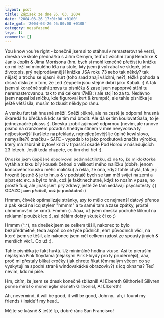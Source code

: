 ```yaml
---
layout: post
title: Zápisek ze dne 26. 03. 2004
date: '2004-03-26 17:00:00 +0100'
date_gmt: '2004-03-26 16:00:00 +0100'
category: nezařazené
tags: []
comments: []
---
```

<p>You know you're right - konečně jsem si to stáhnul v remasterované verzi, dneska ve škole přednáška s Jiřím  Černým, teď už všichni zanjí Hendrixe &amp; Janis Joplin &amp; Jima Morrisona (hm, bych si mohl konečně přečíst  tu knížku co mi leží od minulého léta na stole, kdy jsem ji vyhrabal ve sklepě, jeho životopis, prý nejprodávanější  knížka USA roku 73 nebo tak někdy? tak nějak) a trochu se ujasnil Kurt (toho snad znají všichni, ne?),  těžká pohoda a drsná diskuze o tom, že Led Zeppelin jsou stejně dobří jako Kabáti. :) A tak jsem si konečně  stáhl znova tu písničku &amp; zase jsem napoprvé stáhl tu neremasterovanou, tak to má celkem 17MB :) ale  stojí to za to. Nedávno jsem napsal básničku, kde figuroval kurt &amp; krumpáč, ale tahle písnička je ještě  větší síla, musím to zkusit někdy po ránu.</p>
<p>A venku furt tak hnusně sněží. Sněží pěkně, ale na cestě je odporná hnusná škaredá fuj břečka &amp; kdo se tím  má brodit. Ale dá se tím koulovat Saša, to je jednoznačné plusss :). Dneska zrobil zajímavě odpornou (nevím,  ale runové písmo na oranžovém pozadí s hnědým stínem v mně nevyvolává ty nejbestovější (kašlete na překlady,  nejnejlepšovější je úplně kewl slovo, nemyslíte?)) značku - SAFE - vypadalo to jako prodkutová značka výrobku,  který má zabránit bytové krizi v trpasličí osadě Pod Horou v následujících 23 letech. Jestli teda chápete,  co tím chci říct :).</p>
<p>Dneska jsem úspěšně absolvoval sedmnáctiletku, až na to, že mi doktorka vytáhla z krku bílý kousek čehosi  o velikosti mého malíčku (dobře, jenom koncového kousku mého malíčku) a řekla, že ona, když tohle chytá,  tak je jí hrozně špatně &amp; je to hnus &amp; v podstatě bych se tam měl svíjet na zemi a sípat etc etc.  a byl to hnis, což je faklt nechutné, když to nosím v puse, no prostě fuuj, ale jinak jsem prý zdravý,  ještě že tam nedávají psychotesty :)) ODAZC jsem přečetl, což je podstatné :)</p>
<p>Hmmm, člověk optimalizuje stránky, aby to mělo co nejmenší datový přenos a pak kecá na icq stylem &quot;hmmm&quot;  a to samé tam a zase zpátky, prosté uhmmmování se xmrti. Hmmm :). Aaaa, už jsem dneska podruhé kliknul na reklamní  proužek icq :), asi dělám dobrý skutek či co ;)</p>
<p>Hmmm (^_^), na dnešek jsem se celkem těšil, nakonec to bylo bezpředmětné, teda aspoň co se týče půdních, ehm  původních věci, na které jsem se těšil, ale nakonec jsem měl celkem radost ze spousty jiných &amp; menších věcí..  Co už :).</p>
<p>Tahle písnička je fakt hustá. Už minimálně hodinu vkuse. Asi to přeruším nějakýma Pink floydama (nějakými  Pink Floydy pro ty prudérnější), aaa, proč mi přestaly blikat cvočky (jak chcete říkat těm malým věcem  co se vyskytují na spodní straně windovskácké obrazovky?) s icq oknama? Teď nevím, kdo mi píše.</p>
<p>Hm, cítím, že jsem se dnesk konečně zbláznil! A! Elbereth Gilthoniel! Silivren penna míriel o menel aglar  elenath Gilthoniel, A! Elbereth!</p>
<p>Ah, nevermind, it will be good, it will be good, Johnny.. ah, i found my friends / inside'f my head..</p>
<p>Mějte se krásně &amp; ještě líp, dobré ráno San Francisco!</p>
